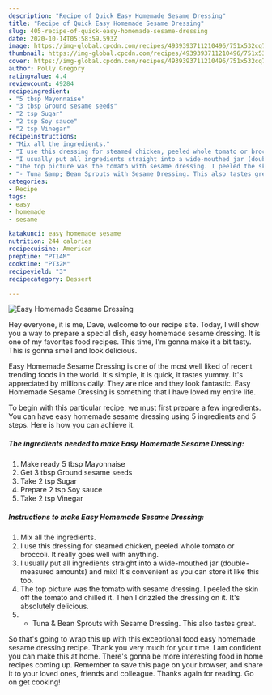 ```yaml
---
description: "Recipe of Quick Easy Homemade Sesame Dressing"
title: "Recipe of Quick Easy Homemade Sesame Dressing"
slug: 405-recipe-of-quick-easy-homemade-sesame-dressing
date: 2020-10-14T05:58:59.593Z
image: https://img-global.cpcdn.com/recipes/4939393711210496/751x532cq70/easy-homemade-sesame-dressing-recipe-main-photo.jpg
thumbnail: https://img-global.cpcdn.com/recipes/4939393711210496/751x532cq70/easy-homemade-sesame-dressing-recipe-main-photo.jpg
cover: https://img-global.cpcdn.com/recipes/4939393711210496/751x532cq70/easy-homemade-sesame-dressing-recipe-main-photo.jpg
author: Polly Gregory
ratingvalue: 4.4
reviewcount: 49284
recipeingredient:
- "5 tbsp Mayonnaise"
- "3 tbsp Ground sesame seeds"
- "2 tsp Sugar"
- "2 tsp Soy sauce"
- "2 tsp Vinegar"
recipeinstructions:
- "Mix all the ingredients."
- "I use this dressing for steamed chicken, peeled whole tomato or broccoli. It really goes well with anything."
- "I usually put all ingredients straight into a wide-mouthed jar (double-measured amounts) and mix! It&#39;s convenient as you can store it like this too."
- "The top picture was the tomato with sesame dressing. I peeled the skin off the tomato and chilled it. Then I drizzled the dressing on it. It&#39;s absolutely delicious."
- "- Tuna &amp; Bean Sprouts with Sesame Dressing. This also tastes great."
categories:
- Recipe
tags:
- easy
- homemade
- sesame

katakunci: easy homemade sesame 
nutrition: 244 calories
recipecuisine: American
preptime: "PT14M"
cooktime: "PT32M"
recipeyield: "3"
recipecategory: Dessert

---
```



![Easy Homemade Sesame Dressing](https://img-global.cpcdn.com/recipes/4939393711210496/751x532cq70/easy-homemade-sesame-dressing-recipe-main-photo.jpg)

Hey everyone, it is me, Dave, welcome to our recipe site. Today, I will show you a way to prepare a special dish, easy homemade sesame dressing. It is one of my favorites food recipes. This time, I'm gonna make it a bit tasty. This is gonna smell and look delicious.



Easy Homemade Sesame Dressing is one of the most well liked of recent trending foods in the world. It's simple, it is quick, it tastes yummy. It's appreciated by millions daily. They are nice and they look fantastic. Easy Homemade Sesame Dressing is something that I have loved my entire life.


To begin with this particular recipe, we must first prepare a few ingredients. You can have easy homemade sesame dressing using 5 ingredients and 5 steps. Here is how you can achieve it.

<!--inarticleads1-->

##### The ingredients needed to make Easy Homemade Sesame Dressing:

1. Make ready 5 tbsp Mayonnaise
1. Get 3 tbsp Ground sesame seeds
1. Take 2 tsp Sugar
1. Prepare 2 tsp Soy sauce
1. Take 2 tsp Vinegar




<!--inarticleads2-->

##### Instructions to make Easy Homemade Sesame Dressing:

1. Mix all the ingredients.
1. I use this dressing for steamed chicken, peeled whole tomato or broccoli. It really goes well with anything.
1. I usually put all ingredients straight into a wide-mouthed jar (double-measured amounts) and mix! It&#39;s convenient as you can store it like this too.
1. The top picture was the tomato with sesame dressing. I peeled the skin off the tomato and chilled it. Then I drizzled the dressing on it. It&#39;s absolutely delicious.
1. - Tuna &amp; Bean Sprouts with Sesame Dressing. This also tastes great.




So that's going to wrap this up with this exceptional food easy homemade sesame dressing recipe. Thank you very much for your time. I am confident you can make this at home. There's gonna be more interesting food in home recipes coming up. Remember to save this page on your browser, and share it to your loved ones, friends and colleague. Thanks again for reading. Go on get cooking!

